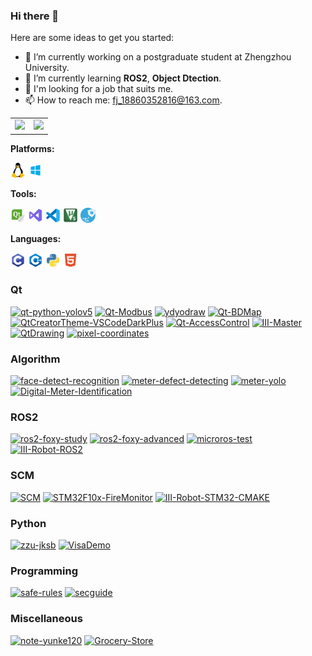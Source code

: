 ### Hi there 👋

Here are some ideas to get you started:

- 🔭 I’m currently working on a postgraduate student at Zhengzhou University.
- 🌱 I’m currently learning **ROS2**, **Object Dtection**.
- 👯 I'm looking for a job that suits me.
- 📫 How to reach me: fj_18860352816@163.com.

<table><tr>
<td><img src="https://github-readme-stats.vercel.app/api?username=yunke120&show_icons=true&theme=radical&count_private=true&bg_color=1e1e2e&text_color=cdd6f4&icon_color=cba6f7&title_color=94e2d5" width="400"/></td>
<td><img src="https://github-readme-stats.vercel.app/api/top-langs/?username=yunke120&theme=radical&layout=compact&bg_color=1e1e2e&text_color=cdd6f4&icon_color=cba6f7&title_color=94e2d5" width="337"/></td>
</tr></table>


**Platforms:**

<code><img src="figures/linux.svg" width="24"/></code> <code><img src="figures/Windows.svg" width="24"/></code> 

**Tools:**

<code><img src="figures/qtcreator.svg" width="24"/></code> <code><img src="figures/vs.svg" width="24"/></code> <code><img src="figures/vscode.svg" width="24"/></code> <code><img src="figures/Keil5.svg" width="24"/></code> <code><img src="figures/stm32cubemx.svg" width="24"/></code> 

**Languages:**

<code><img src="figures/c.svg" width="24"/></code> <code><img src="figures/c++.svg" width="24"/></code> <code><img src="figures/python.svg" width="24"/></code> <code><img src="figures/HTML5.svg" width="24"/></code> 

### Qt

[![qt-python-yolov5](https://github-readme-stats.vercel.app/api/pin/?username=yunke120&repo=qt-python-yolov5)](https://github.com/yunke120/qt-python-yolov5)
[![Qt-Modbus](https://github-readme-stats.vercel.app/api/pin/?username=yunke120&repo=Qt-Modbus)](https://github.com/yunke120/Qt-Modbus)
[![ydyodraw](https://github-readme-stats.vercel.app/api/pin/?username=yunke120&repo=ydyodraw)](https://github.com/yunke120/ydyodraw)
[![Qt-BDMap](https://github-readme-stats.vercel.app/api/pin/?username=yunke120&repo=Qt-BDMap)](https://github.com/yunke120/Qt-BDMap)
[![QtCreatorTheme-VSCodeDarkPlus](https://github-readme-stats.vercel.app/api/pin/?username=yunke120&repo=QtCreatorTheme-VSCodeDarkPlus)](https://github.com/yunke120/QtCreatorTheme-VSCodeDarkPlus)
[![Qt-AccessControl](https://github-readme-stats.vercel.app/api/pin/?username=yunke120&repo=Qt-AccessControl)](https://github.com/yunke120/Qt-AccessControl)
[![III-Master](https://github-readme-stats.vercel.app/api/pin/?username=yunke120&repo=III-Master)](https://github.com/yunke120/III-Master)
[![QtDrawing](https://github-readme-stats.vercel.app/api/pin/?username=yunke120&repo=QtDrawing)](https://github.com/yunke120/QtDrawing)
[![pixel-coordinates](https://github-readme-stats.vercel.app/api/pin/?username=yunke120&repo=pixel-coordinates)](https://github.com/yunke120/pixel-coordinates)

### Algorithm
[![face-detect-recognition](https://github-readme-stats.vercel.app/api/pin/?username=yunke120&repo=face-detect-recognition)](https://github.com/yunke120/face-detect-recognition)
[![meter-defect-detecting](https://github-readme-stats.vercel.app/api/pin/?username=yunke120&repo=meter-defect-detecting)](https://github.com/yunke120/meter-defect-detecting)
[![meter-yolo](https://github-readme-stats.vercel.app/api/pin/?username=yunke120&repo=meter-yolo)](https://github.com/yunke120/meter-yolo)
[![Digital-Meter-Identification](https://github-readme-stats.vercel.app/api/pin/?username=yunke120&repo=Digital-Meter-Identification)](https://github.com/yunke120/Digital-Meter-Identification)

### ROS2
[![ros2-foxy-study](https://github-readme-stats.vercel.app/api/pin/?username=yunke120&repo=ros2-foxy-study)](https://github.com/yunke120/ros2-foxy-study)
[![ros2-foxy-advanced](https://github-readme-stats.vercel.app/api/pin/?username=yunke120&repo=ros2-foxy-advanced)](https://github.com/yunke120/ros2-foxy-advanced)
[![microros-test](https://github-readme-stats.vercel.app/api/pin/?username=yunke120&repo=microros-test)](https://github.com/yunke120/microros-test)
[![III-Robot-ROS2](https://github-readme-stats.vercel.app/api/pin/?username=yunke120&repo=III-Robot-ROS2)](https://github.com/yunke120/III-Robot-ROS2)
### SCM
[![SCM](https://github-readme-stats.vercel.app/api/pin/?username=yunke120&repo=SCM)](https://github.com/yunke120/SCM)
[![STM32F10x-FireMonitor](https://github-readme-stats.vercel.app/api/pin/?username=yunke120&repo=STM32F10x-FireMonitor)](https://github.com/yunke120/STM32F10x-FireMonitor)
[![III-Robot-STM32-CMAKE](https://github-readme-stats.vercel.app/api/pin/?username=yunke120&repo=III-Robot-STM32-CMAKE)](https://github.com/yunke120/III-Robot-STM32-CMAKE)
### Python
[![zzu-jksb](https://github-readme-stats.vercel.app/api/pin/?username=yunke120&repo=zzu-jksb)](https://github.com/yunke120/zzu-jksb)
[![VisaDemo](https://github-readme-stats.vercel.app/api/pin/?username=yunke120&repo=VisaDemo)](https://github.com/yunke120/VisaDemo)
### Programming
[![safe-rules](https://github-readme-stats.vercel.app/api/pin/?username=yunke120&repo=safe-rules)](https://github.com/yunke120/safe-rules)
[![secguide](https://github-readme-stats.vercel.app/api/pin/?username=yunke120&repo=secguide)](https://github.com/yunke120/secguide)
### Miscellaneous
[![note-yunke120](https://github-readme-stats.vercel.app/api/pin/?username=yunke120&repo=note-yunke120)](https://github.com/yunke120/note-yunke120)
[![Grocery-Store](https://github-readme-stats.vercel.app/api/pin/?username=yunke120&repo=Grocery-Store)](https://github.com/yunke120/Grocery-Store)

